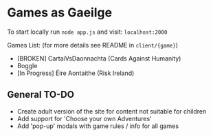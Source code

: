 # Games as Gaeilge

To start locally run `node app.js` and visit: `localhost:2000`

Games List: (for more details see README in `client/{game}`)
* [BROKEN] CartaiVsDaonnachta (Cards Against Humanity)
* Boggle
* [In Progress] Éire Aontaithe (Risk Ireland)

## General TO-DO
- Create adult version of the site for content not suitable for children
- Add support for 'Choose your own Adventures'
- Add 'pop-up' modals with game rules / info for all games
